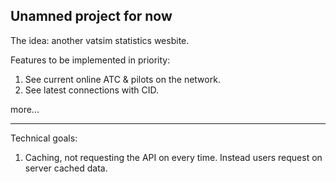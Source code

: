## Unamned project for now

The idea: another vatsim statistics wesbite.


Features to be implemented in priority: 

1. See current online ATC & pilots on the network.
2. See latest connections with CID.

more...

---

Technical goals:

1. Caching, not requesting the API on every time. Instead users request on server cached data.


